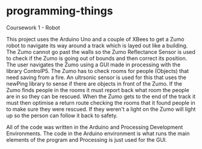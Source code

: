 # programming-things
Coursework 1 - Robot

This project uses the Arduino Uno and a couple of XBees to get a Zumo robot to navigate its way around a track which is layed out like a building. The Zumo cannot go past the walls so the Zumo Reflectance Sensor is used to check if the Zumo is going out of bounds and then correct its position. The user navigates the Zumo using a GUI made in processing with the library ControlP5. The Zumo has to check rooms for people (Objects) that need saving from a fire. An ultrsonic sensor is used for this that uses the newPing library to sense if there are objects in front of the Zumo. If the Zumo finds people in the rooms it must report back what room the people are in so they can be rescued. When the Zumo gets to the end of the track it must then optimise a return route checking the rooms that it found people in to make sure they were rescued. If they weren't a light on the Zumo will light up so the person can follow it back to safety.

All of the code was written in the Arduino and Processing Development Environments. The code in the Arduino environment is what runs the main elements of the program and Processing is just used for the GUI.
